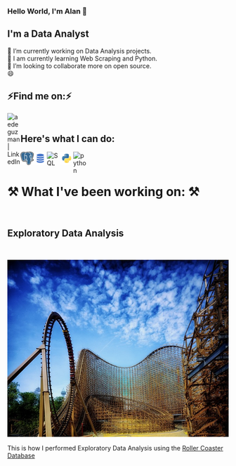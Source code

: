 ### Hello World, I'm Alan  👋
## I'm a Data Analyst

🔭  I’m currently working on Data Analysis projects.<br/>
🌱  I am currently learning Web Scraping and Python.<br/>
💬  I’m looking to collaborate more on open source.<br/>
😄  <br/>
 


## ⚡Find me on:⚡
<img align="left" alt="aedeguzman | LinkedIn" width="30px" src="https://avatars.githubusercontent.com/u/357098?s=200&v=4" />
<br/>

## Here's what I can do:
<img align="left" alt="postgreSQL" width="30px" src="https://raw.githubusercontent.com/github/explore/80688e429a7d4ef2fca1e82350fe8e3517d3494d/topics/postgresql/postgresql.png" />
<img align="left" alt="postgreSQL" width="30px" src="https://raw.githubusercontent.com/github/explore/80688e429a7d4ef2fca1e82350fe8e3517d3494d/topics/sql/sql.png"/>
<img align="left" alt="SQL" width="30px" src="https://avatars.githubusercontent.com/u/2452804?s=200&v=4" />
<img align="left" alt="python" width="30px" src="https://raw.githubusercontent.com/github/explore/80688e429a7d4ef2fca1e82350fe8e3517d3494d/topics/python/python.png" />
<img align="left" alt="python" width="30px" 
src="https://avatars.githubusercontent.com/u/828667?s=200&v=4"/>
<br/>
<br/>


# ⚒️ What I've been working on: ⚒️
<br/>

## Exploratory Data Analysis
<br/>

![Roller Coaster](img/kings-island-211994_640.jpg)

This is how I performed Exploratory Data Analysis using the [Roller Coaster Database](https://github.com/aedeguzman/aedeguzman.github.io/blob/main/Roller%20Coaster%20EDA.ipynb)
